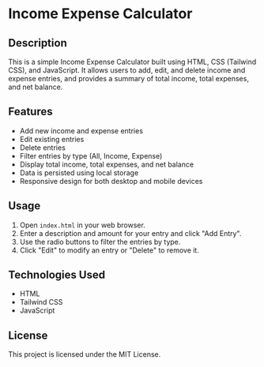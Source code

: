 # Income Expense Calculator

## Description
This is a simple Income Expense Calculator built using HTML, CSS (Tailwind CSS), and JavaScript. It allows users to add, edit, and delete income and expense entries, and provides a summary of total income, total expenses, and net balance.

## Features
- Add new income and expense entries
- Edit existing entries
- Delete entries
- Filter entries by type (All, Income, Expense)
- Display total income, total expenses, and net balance
- Data is persisted using local storage
- Responsive design for both desktop and mobile devices

## Usage
1. Open `index.html` in your web browser.
2. Enter a description and amount for your entry and click "Add Entry".
3. Use the radio buttons to filter the entries by type.
4. Click "Edit" to modify an entry or "Delete" to remove it.

## Technologies Used
- HTML
- Tailwind CSS
- JavaScript

## License
This project is licensed under the MIT License.
